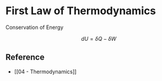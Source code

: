# First Law of Thermodynamics

Conservation of Energy

$$
dU=\delta Q-\delta W
$$

## Reference

- [[04 - Thermodynamics]]
